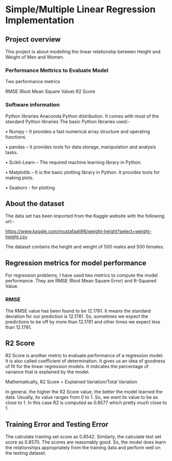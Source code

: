 # Simple/Multiple Linear Regression Implementation 

## Project overview
This project is about modelling the linear relationshp between Height and Weight of Men and Women.


### Performance Mettrics to Evaluate Model
Two performance metrics

RMSE (Root Mean Square Value)
R2 Score

### Software information
Python libraries
Anaconda Python distribution. It comes with most of the standard Python libraries The basic Python libraries used:-

• Numpy – It provides a fast numerical array structure and operating functions.

• pandas – It provides tools for data storage, manipulation and analysis tasks.

• Scikit-Learn – The required machine learning library in Python.

• Matplotlib – It is the basic plotting library in Python. It provides tools for making plots.

• Seaborn - for plotting


## About the dataset

The data set has been imported from the Kaggle website with the following url:-

https://www.kaggle.com/mustafaali96/weight-height?select=weight-height.csv

The dataset contains the height and weight of 500 males and 500 females.


## Regression metrics for model performance


For regression problems, I have used two metrics to compute the model performance. They are RMSE (Root Mean Square Error) and R-Squared Value.

### RMSE
The RMSE value has been found to be 12.1781. It means the standard deviation for our prediction is 12.1781. So, sometimes we expect the predictions to be off by more than 12.1781 and other times we expect less than 12.1781.


##  R2 Score

R2 Score is another metric to evaluate performance of a regression model. It is also called coefficient of determination. It gives us an idea of goodness of fit for the linear regression models. It indicates the percentage of variance that is explained by the model. 

Mathematically, 
R2 Score = Explained Variation/Total Variation

In general, the higher the R2 Score value, the better the model learned the data. Usually, its value ranges from 0 to 1. So, we want its value to be as close to 1. In this case R2 is computed as 0.8577 which pretty much close to 1.


## Training Error and Testing Error
The calculate training set score as 0.8542. Similarly, the calculate test set score as 0.8570. 
The scores are reasonably good. So, the model does learn the relationships appropriately from the training data and perform well on the testing dataset. 
